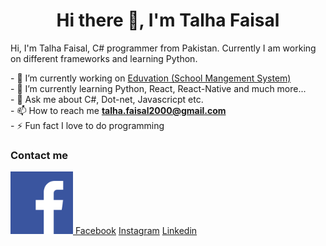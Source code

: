 <!-- ### Hi there 👋, I'am Talha Faisal -->
<!-- **talha442/talha442** is a ✨ _special_ ✨ repository because its `README.md` (this file) appears on your GitHub profile. -->

<h1 align="center">Hi there 👋, I'm Talha Faisal</h1>
<p>Hi, I'm Talha Faisal, C# programmer from Pakistan. Currently I am working on different frameworks and learning Python. </p>
<p>
- 🔭 I’m currently working on <a href="https://github.com/AashirKhan21/Eduvation-SMS-">Eduvation (School Mangement System)</a>
</br>
- 🌱 I’m currently learning Python, React, React-Native and much more...
</br>
- 💬 Ask me about C#, Dot-net, Javascricpt etc.
</br>
- 📫 How to reach me <strong><a href="mailto:talha.faisal2000@gmail.com">talha.faisal2000@gmail.com</a></strong>
</br>
- ⚡ Fun fact I love to do programming
</p>

<h3 align="left">Contact me</h3>
<p>
<a href="https://web.facebook.com/profile.php?id=100009426633452"> <img src="face.png" width="100px" height="100px"> Facebook</a>
<a href="https://www.instagram.com/talha.faisal2000/?hl=en">Instagram</a>
<a href="https://www.instagram.com/talha.faisal2000/?hl=en">Linkedin</a>
</p>

